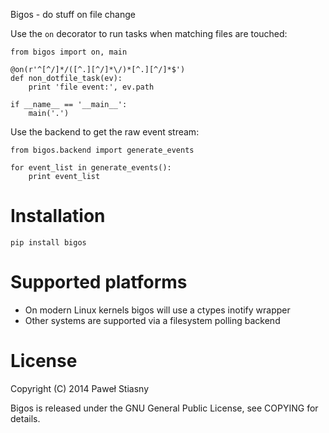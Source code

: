 Bigos - do stuff on file change

Use the `on` decorator to run tasks when matching files are touched:

    from bigos import on, main

    @on(r'^[^/]*/([^.][^/]*\/)*[^.][^/]*$')
    def non_dotfile_task(ev):
        print 'file event:', ev.path

    if __name__ == '__main__':
        main('.')

Use the backend to get the raw event stream:

    from bigos.backend import generate_events

    for event_list in generate_events():
        print event_list


# Installation

    pip install bigos


# Supported platforms

* On modern Linux kernels bigos will use a ctypes inotify wrapper
* Other systems are supported via a filesystem polling backend


# License

Copyright (C) 2014 Paweł Stiasny

Bigos is released under the GNU General Public License, see COPYING
for details.

